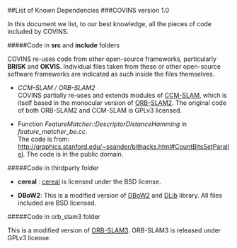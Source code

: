 ##List of Known Dependencies
###COVINS version 1.0

In this document we list, to our best knowledge, all the pieces of code included by COVINS.

#####Code in **src** and **include** folders

COVINS re-uses code from other open-source frameworks, particularly **BRISK** and **OKVIS**. Individual files taken from these or other open-source software frameworks are indicated as such inside the files themselves.

* *CCM-SLAM / ORB-SLAM2*  
COVINS partially re-uses and extends modules of [CCM-SLAM](https://github.com/VIS4ROB-lab/ccm_slam), which is itself based in the monocular version of [ORB-SLAM2](https://github.com/raulmur/ORB_SLAM2). The original code of both ORB-SLAM2 and CCM-SLAM is GPLv3 licensed.

* Function *FeatureMatcher::DescriptorDistanceHamming* in *feature_matcher_be.cc*.  
The code is from: http://graphics.stanford.edu/~seander/bithacks.html#CountBitsSetParallel.
The code is in the public domain.

#####Code in thirdparty folder

* **cereal** : [cereal](https://github.com/USCiLab/cereal) is licensed under the BSD license.

* **DBoW2**: This is a modified version of [DBoW2](https://github.com/dorian3d/DBoW2) and [DLib](https://github.com/dorian3d/DLib) library. All files included are BSD licensed.

#####Code in orb_slam3 folder

This is a modified version of [ORB-SLAM3](https://github.com/UZ-SLAMLab/ORB_SLAM3). ORB-SLAM3 is released under GPLv3 license.
